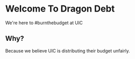 
# Welcome To Dragon Debt
We're here to #burnthebudget at UIC

## Why?

Because we believe UIC is distributing their budget unfairly.